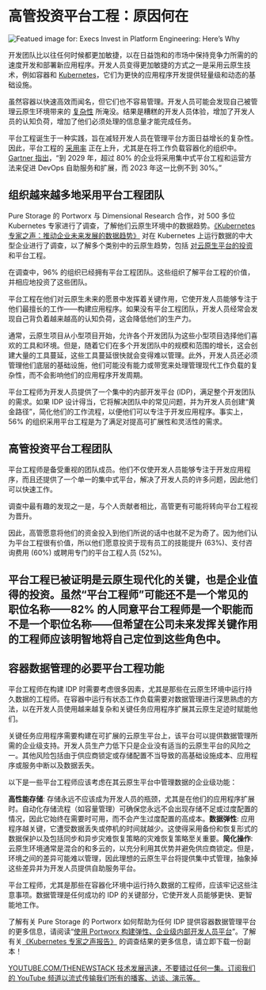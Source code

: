 # 高管投资平台工程：原因何在

![Featued image for: Execs Invest in Platform Engineering: Here’s Why](https://cdn.thenewstack.io/media/2024/08/86ad09c3-execs-invest-platform-engineering-1024x576.jpg)

开发团队比以往任何时候都更加敏捷，以在日益饱和的市场中保持竞争力所需的的速度开发和部署新应用程序。开发人员变得更加敏捷的方式之一是采用云原生技术，例如容器和 [Kubernetes](https://roadmap.sh/kubernetes)，它们为更快的应用程序开发提供轻量级和动态的基础设施。

虽然容器以快速高效而闻名，但它们也不容易管理。开发人员可能会发现自己被管理云原生环境带来的 [复杂性](https://thenewstack.io/the-2023-state-of-kubernetes-in-production/) 所淹没。结果是糟糕的开发人员体验，增加了开发人员的认知负荷，增加了他们必须处理的信息量才能完成任务。

平台工程诞生于一种实践，旨在减轻开发人员在管理平台方面日益增长的复杂性。因此，平台工程的 [采用率](https://thenewstack.io/devops-has-won-long-live-the-platform-engineer/) 正在上升，尤其是在将工作负载容器化的组织中。[Gartner 指出](https://www.gartner.com/en/documents/5361263?utm_source=the+new+stack&utm_medium=referral&utm_content=inline-mention&utm_campaign=tns+platform)，“到 2029 年，超过 80% 的企业将采用集中式平台工程和运营方法来促进 DevOps 自助服务和扩展，而 2023 年这一比例不到 30%。”

## 组织越来越多地采用平台工程团队

Pure Storage 的 Portworx 与 Dimensional Research 合作，对 500 多位 Kubernetes 专家进行了调查，了解他们云原生环境中的数据趋势。[《Kubernetes 专家之声：推动企业未来发展的数据趋势》](https://portworx.com/resources/voice-of-kubernetes-expert-report/) 对在 Kubernetes 上运行数据的中大型企业进行了调查，以了解多个类别中的云原生趋势，包括 [对云原生平台的投资](https://thenewstack.io/enterprises-to-double-cloud-native-use-by-2029/) 和平台工程。

在调查中，96% 的组织已经拥有平台工程团队。这些组织了解平台工程的价值，并相应地投资了这些团队。

平台工程在他们对云原生未来的愿景中发挥着关键作用，它使开发人员能够专注于他们最擅长的工作——构建应用程序。如果没有平台工程团队，开发人员经常会发现自己背负着越来越高的认知负荷，这会降低他们的生产力。

通常，云原生项目从小型项目开始，允许各个开发团队为这些小型项目选择他们喜欢的工具和环境。但是，随着它们在多个开发团队中的规模和范围的增长，这会创建大量的工具蔓延，这些工具蔓延很快就会变得难以管理。此外，开发人员还必须管理他们底层的基础设施，他们可能没有能力或带宽来处理管理现代工作负载的复杂性，而不会影响他们的应用程序开发周期。

平台工程师为开发人员提供了一个集中的内部开发平台 (IDP)，满足整个开发团队的需求。如果 IDP 设计得当，它将解决团队中的常见问题，并为开发人员创建“黄金路径”，简化他们的工作流程，以便他们可以专注于开发应用程序。事实上，56% 的组织采用平台工程是为了满足对提高可扩展性和灵活性的需求。

## 高管投资平台工程团队

平台工程师是备受重视的团队成员。他们不仅使开发人员能够专注于开发应用程序，而且还提供了一个单一的集中式平台，解决了开发人员的许多问题，因此他们可以快速工作。

调查中最有趣的发现之一是，与个人贡献者相比，高管更有可能将转向平台工程视为晋升。

因此，高管愿意将他们的资金投入到他们所说的话中也就不足为奇了。因为他们认为平台工程很有价值，所以他们愿意投资于现有员工的技能提升 (63%)、支付咨询费用 (60%) 或聘用专门的平台工程人员 (52%)。
## 平台工程已被证明是云原生现代化的关键，也是企业值得的投资。虽然“平台工程师”可能还不是一个常见的职位名称——82% 的人同意平台工程师是一个职能而不是一个职位名称——但希望在公司未来发挥关键作用的工程师应该明智地将自己定位到这些角色中。

## 容器数据管理的必要平台工程功能

平台工程师在构建 IDP 时需要考虑很多因素，尤其是那些在云原生环境中运行持久数据的工程师。在容器中运行有状态工作负载需要对数据管理进行深思熟虑的方法，以在开发人员使用越来越复杂和关键任务应用程序扩展其云原生足迹时赋能他们。

关键任务应用程序需要构建在可扩展的云原生平台上，该平台可以提供数据管理所需的企业级支持。开发人员生产力低下只是企业没有适当的云原生平台的风险之一。其他风险包括由于供应商锁定或存储配置不当导致的高基础设施成本、应用程序或服务中断以及数据丢失。

以下是一些平台工程师应该考虑在其云原生平台中管理数据的企业级功能：

**高性能存储**: 存储永远不应该成为开发人员的瓶颈，尤其是在他们的应用程序扩展时。自动化存储流程（如容量管理）可确保您永远不会出现存储不足或过度配置的情况，因此它始终在需要时可用，而不会产生过度配置的高成本。**数据弹性**: 应用程序越关键，它遭受数据丢失或停机的时间就越少。这使得采用备份和恢复形式的数据保护以及包括同步和异步灾难恢复策略的灾难恢复策略至关重要。**简化操作**: 云原生环境通常是混合的和多云的，以充分利用其优势并避免供应商锁定。但是，环境之间的差异可能难以管理，因此理想的云原生平台将提供集中式管理，抽象掉这些差异并为开发人员提供自助服务平台。

平台工程师，尤其是那些在容器化环境中运行持久数据的工程师，应该牢记这些注意事项。数据管理是任何成功的 IDP 的关键部分，它使开发人员能够更快、更智能地工作。

了解有关 Pure Storage 的 Portworx 如何帮助为任何 IDP 提供容器数据管理平台的更多信息，请阅读“[使用 Portworx 构建弹性、企业级内部开发人员平台](https://portworx.com/blog/building-a-resilient-enterprise-grade-internal-developer-platform-with-portworx/)”。了解有关[《Kubernetes 专家之声报告》](https://portworx.com/resources/voice-of-kubernetes-expert-report/) 的调查结果的更多信息，请立即下载一份副本！

[
YOUTUBE.COM/THENEWSTACK
技术发展迅速，不要错过任何一集。订阅我们的 YouTube
频道以流式传输我们所有的播客、访谈、演示等。
](https://youtube.com/thenewstack?sub_confirmation=1)